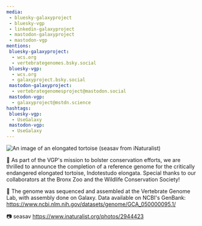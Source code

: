 ```yaml
---
media:
 - bluesky-galaxyproject
 - bluesky-vgp
 - linkedin-galaxyproject
 - mastodon-galaxyproject
 - mastodon-vgp
mentions:
 bluesky-galaxyproject:
  - wcs.org
  - vertebrategenomes.bsky.social‬
 bluesky-vgp:
  - wcs.org
  - galaxyproject.bsky.social
 mastodon-galaxyproject:
  - vertebrategenomesproject@mastodon.social
 mastodon-vgp:
  - galaxyproject@mstdn.science
hashtags:
 bluesky-vgp:
  - UseGalaxy
 mastodon-vgp:
  - UseGalaxy
---
```

![An image of an elongated tortoise (seasav from iNaturalist)](https://inaturalist-open-data.s3.amazonaws.com/photos/2944423/medium.JPG)


🐢 As part of the VGP's mission to bolster conservation efforts, we are thrilled to announce the completion of a reference genome for the critically endangered elongated tortoise, Indotestudo elongata. Special thanks to our collaborators at the Bronx Zoo and the Wildlife Conservation Society!


🧬 The genome was sequenced and assembled at the Vertebrate Genome Lab, with assembly done on Galaxy. Data available on NCBI's GenBank: https://www.ncbi.nlm.nih.gov/datasets/genome/GCA_050000095.1/


📷 seasav https://www.inaturalist.org/photos/2944423
